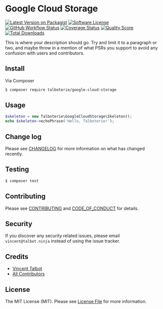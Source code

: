 # Google Cloud Storage

[![Latest Version on Packagist][ico-version]][link-packagist]
[![Software License][ico-license]](LICENSE.md)
[![GitHub Workflow Status][ico-github]][link-github]
[![Coverage Status][ico-codecov]][link-codecov]
[![Quality Score][ico-code-quality]][link-code-quality]
[![Total Downloads][ico-downloads]][link-downloads]

This is where your description should go. Try and limit it to a paragraph or two, and maybe throw in a mention of what
PSRs you support to avoid any confusion with users and contributors.


## Install

Via Composer

``` bash
$ composer require talboterie/google-cloud-storage
```

## Usage

``` php
$skeleton = new Talboterie\GoogleCloudStorage\Skeleton();
echo $skeleton->echoPhrase('Hello, Talboterie!');
```

## Change log

Please see [CHANGELOG](CHANGELOG.md) for more information on what has changed recently.

## Testing

``` bash
$ composer test
```

## Contributing

Please see [CONTRIBUTING](CONTRIBUTING.md) and [CODE_OF_CONDUCT](CODE_OF_CONDUCT.md) for details.

## Security

If you discover any security related issues, please email `vincent@talbot.ninja` instead of using the issue tracker.

## Credits

- [Vincent Talbot][link-author]
- [All Contributors][link-contributors]

## License

The MIT License (MIT). Please see [License File](LICENSE.md) for more information.

[ico-version]: https://img.shields.io/packagist/v/talboterie/google-cloud-storage.svg?style=flat-square
[ico-license]: https://img.shields.io/badge/license-MIT-brightgreen.svg?style=flat-square
[ico-github]: https://img.shields.io/github/workflow/status/talboterie/google-cloud-storage/run-tests.svg?style=flat-square
[ico-codecov]: https://img.shields.io/codecov/c/gh/talboterie/google-cloud-storage.svg?style=flat-square
[ico-code-quality]: https://img.shields.io/scrutinizer/g/talboterie/google-cloud-storage.svg?style=flat-square
[ico-downloads]: https://img.shields.io/packagist/dt/talboterie/google-cloud-storage.svg?style=flat-square

[link-packagist]: https://packagist.org/packages/talboterie/google-cloud-storage
[link-github]: https://travis-ci.org/talboterie/google-cloud-storage
[link-codecov]: https://codecov.io/gh/talboterie/google-cloud-storage
[link-code-quality]: https://scrutinizer-ci.com/g/talboterie/google-cloud-storage
[link-downloads]: https://packagist.org/packages/talboterie/google-cloud-storage
[link-author]: https://github.com/vtalbot
[link-contributors]: ../../contributors

